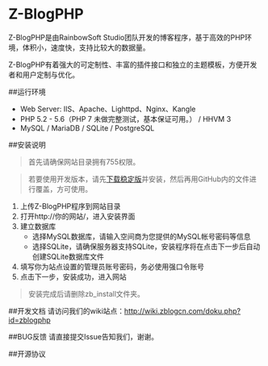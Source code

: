 Z-BlogPHP
=============

Z-BlogPHP是由RainbowSoft Studio团队开发的博客程序，基于高效的PHP环境，体积小，速度快，支持比较大的数据量。

Z-BlogPHP有着强大的可定制性、丰富的插件接口和独立的主题模板，方便开发者和用户定制与优化。

##运行环境
- Web Server: IIS、Apache、Lighttpd、Nginx、Kangle
- PHP 5.2 - 5.6（PHP 7 未做完整测试，基本保证可用。） / HHVM 3 
- MySQL / MariaDB / SQLite / PostgreSQL

##安装说明
> 首先请确保网站目录拥有755权限。

> 若要使用开发版本，请先[下载稳定版](http://www.zblogcn.com/zblogphp/)并安装，然后再用GitHub内的文件进行覆盖，方可使用。

1. 上传Z-BlogPHP程序到网站目录
2. 打开http://你的网站/，进入安装界面
3. 建立数据库
   - 选择MySQL数据库，请输入空间商为您提供的MySQL帐号密码等信息
   - 选择SQLite，请确保服务器支持SQLite，安装程序将在点击下一步后自动创建SQLite数据库文件
4. 填写你为站点设置的管理员账号密码，务必使用强口令账号
5. 点击下一步，安装成功，进入网站

> 安装完成后请删除zb_install文件夹。


##开发文档
请访问我们的wiki站点：http://wiki.zblogcn.com/doku.php?id=zblogphp

##BUG反馈
请直接提交Issue告知我们，谢谢。

##开源协议
